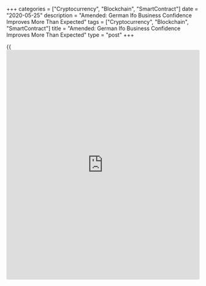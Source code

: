+++
categories = ["Cryptocurrency", "Blockchain", "SmartContract"]
date = "2020-05-25"
description = "Amended: German Ifo Business Confidence Improves More Than Expected"
tags = ["Cryptocurrency", "Blockchain", "SmartContract"]
title = "Amended: German Ifo Business Confidence Improves More Than Expected"
type = "post"
+++

{{<iframe id="large-banner" src="https://www.bounty.group/#slide=26.0" width="100%" height="600" scrolling="no" style="border: 0px solid rgb(216, 221, 230); border-radius: 3px;">}}

Corrects the first sentence in the third paragraph to reflect the fall
in the current conditions measure.

Germany's [business][1] confidence improved slightly more than expected
in May, as European countries partly began to withdraw lockdown
restrictions that were imposed to slow the spread of the coronavirus, or
Covid-19, reports said Monday, citing survey data from the think tank
ifo.

The ifo business confidence index climbed to 79.5 from 74.2 in April,
which was revised from 74.3. Economists had forecast a score of 78.3.

The current conditions index fell to 78.9 from 79.4 in April, which was
revised from 79.5. Economists had expected a reading of 80.

The expectations measure jumped to 80.1 from 69.4 in April. Economists
had expected a reading of 75.

For comments and feedback [contact](https://www.playgroundfx.com/contact/): editorial@rtt[news](https://www.letsplayfx.com/blog/forex-news-website/).com

[Economic News][2]

 **What parts of the world are seeing the best (and worst) economic
performances lately? Click[here][3] to check out our [Econ Scorecard][3]
and find out! See up-to-the-moment [ranking](https://www.playgroundfx.com/blog/crypto-exchange-ranking/)s for the best and worst
performers in [GDP][4], [unemployment rate][5], [inflation][6] and much
more.**

   1. www.rtt[news](https://www.letsplayfx.com/blog/forex-news-website/).com/Content/Business.aspx
   2. www.rtt[news](https://www.letsplayfx.com/blog/forex-news-website/).com/Content/EconomicNews.aspx
   3. www.rtt[news](https://www.letsplayfx.com/blog/forex-news-website/).com/economic-scorecard/world-rank/unemployment-rate/highest-performance.aspx
   4. www.rtt[news](https://www.letsplayfx.com/blog/forex-news-website/).com/economic-scorecard/world-rank/GDP/highest-performance.aspx
   5. www.rtt[news](https://www.letsplayfx.com/blog/forex-news-website/).com/economic-scorecard/world-rank/unemployment-rate/lowest-performance.aspx
   6. www.rtt[news](https://www.letsplayfx.com/blog/forex-news-website/).com/economic-scorecard/world-rank/CPI/highest-performance.aspx